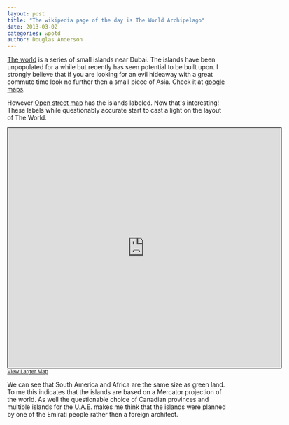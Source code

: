 ```yaml
---
layout: post
title: "The wikipedia page of the day is The World Archipelago"
date: 2013-03-02
categories: wpotd
author: Douglas Anderson
---
```


[The world](http://en.wikipedia.org/wiki/The_World_%28archipelago%29) is a
series of small islands near Dubai. The islands have been unpopulated for a
while but recently has seen potential to be built upon. I strongly believe that
if you are looking for an evil hideaway with a great commute time look no
further then a small piece of Asia. Check it at [google maps](http://goo.gl/maps/2qKX7).


However [Open street
map](http://www.openstreetmap.org/?mlat=25.216667&mlon=55.166667&zoom=12&layers=M)
has the islands labeled.  Now that's interesting! These labels while questionably
accurate start to cast a light on the layout of The World.

<iframe width="625" height="550" frameborder="0" scrolling="no" marginheight="0" marginwidth="0" src="http://www.openstreetmap.org/export/embed.html?bbox=55.1375,25.1895,55.1905,25.2599&amp;layer=mapnik" style="border: 1px solid black"></iframe><br /><small><a href="http://www.openstreetmap.org/?lat=25.2247&amp;lon=55.164&amp;zoom=15&amp;layers=M">View Larger Map</a></small>

We can see that South America and Africa are the same size as green land. To me
this indicates that the islands are based on a Mercator projection of the
world. As well the questionable choice of Canadian provinces and multiple
islands for the U.A.E. makes me think that the islands were planned by one of
the Emirati people rather then a foreign architect.

